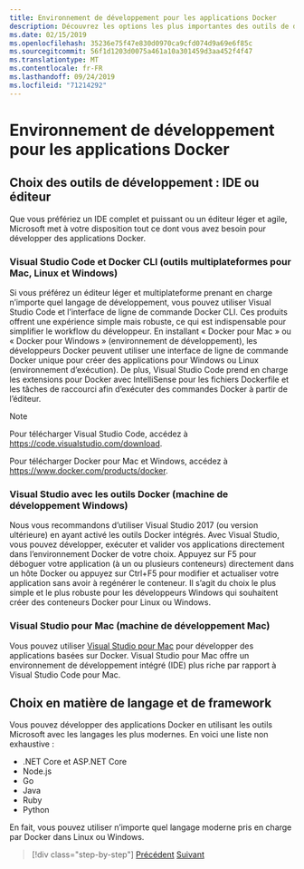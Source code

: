 ```yaml
---
title: Environnement de développement pour les applications Docker
description: Découvrez les options les plus importantes des outils de développement qui prennent en charge le cycle de développement Docker.
ms.date: 02/15/2019
ms.openlocfilehash: 35236e75f47e830d0970ca9cfd074d9a69e6f85c
ms.sourcegitcommit: 56f1d1203d0075a461a10a301459d3aa452f4f47
ms.translationtype: MT
ms.contentlocale: fr-FR
ms.lasthandoff: 09/24/2019
ms.locfileid: "71214292"
---
```

# <a name="development-environment-for-docker-apps"></a>Environnement de développement pour les applications Docker

## <a name="development-tools-choices-ide-or-editor"></a>Choix des outils de développement : IDE ou éditeur

Que vous préfériez un IDE complet et puissant ou un éditeur léger et agile, Microsoft met à votre disposition tout ce dont vous avez besoin pour développer des applications Docker.

### <a name="visual-studio-code-and-docker-cli-cross-platform-tools-for-mac-linux-and-windows"></a>Visual Studio Code et Docker CLI (outils multiplateformes pour Mac, Linux et Windows)

Si vous préférez un éditeur léger et multiplateforme prenant en charge n’importe quel langage de développement, vous pouvez utiliser Visual Studio Code et l’interface de ligne de commande Docker CLI. Ces produits offrent une expérience simple mais robuste, ce qui est indispensable pour simplifier le workflow du développeur. En installant « Docker pour Mac » ou « Docker pour Windows » (environnement de développement), les développeurs Docker peuvent utiliser une interface de ligne de commande Docker unique pour créer des applications pour Windows ou Linux (environnement d’exécution). De plus, Visual Studio Code prend en charge les extensions pour Docker avec IntelliSense pour les fichiers Dockerfile et les tâches de raccourci afin d’exécuter des commandes Docker à partir de l’éditeur.

> [!NOTE]
> Pour télécharger Visual Studio Code, accédez à <https://code.visualstudio.com/download>.
>
> Pour télécharger Docker pour Mac et Windows, accédez à <https://www.docker.com/products/docker>.

### <a name="visual-studio-with-docker-tools-windows-development-machine"></a>Visual Studio avec les outils Docker (machine de développement Windows)

Nous vous recommandons d’utiliser Visual Studio 2017 (ou version ultérieure) en ayant activé les outils Docker intégrés. Avec Visual Studio, vous pouvez développer, exécuter et valider vos applications directement dans l’environnement Docker de votre choix. Appuyez sur F5 pour déboguer votre application (à un ou plusieurs conteneurs) directement dans un hôte Docker ou appuyez sur Ctrl+F5 pour modifier et actualiser votre application sans avoir à regénérer le conteneur. Il s’agit du choix le plus simple et le plus robuste pour les développeurs Windows qui souhaitent créer des conteneurs Docker pour Linux ou Windows.

### <a name="visual-studio-for-mac-mac-development-machine"></a>Visual Studio pour Mac (machine de développement Mac)

Vous pouvez utiliser [Visual Studio pour Mac](https://visualstudio.microsoft.com/vs/mac/?utm_medium=microsoft&utm_source=docs.microsoft.com&utm_campaign=inline+link) pour développer des applications basées sur Docker. Visual Studio pour Mac offre un environnement de développement intégré (IDE) plus riche par rapport à Visual Studio Code pour Mac.

## <a name="language-and-framework-choices"></a>Choix en matière de langage et de framework

Vous pouvez développer des applications Docker en utilisant les outils Microsoft avec les langages les plus modernes. En voici une liste non exhaustive :

- .NET Core et ASP.NET Core
- Node.js
- Go
- Java
- Ruby
- Python

En fait, vous pouvez utiliser n’importe quel langage moderne pris en charge par Docker dans Linux ou Windows.

>[!div class="step-by-step"]
>[Précédent](deploy-azure-kubernetes-service.md)
>[Suivant](docker-apps-inner-loop-workflow.md)
